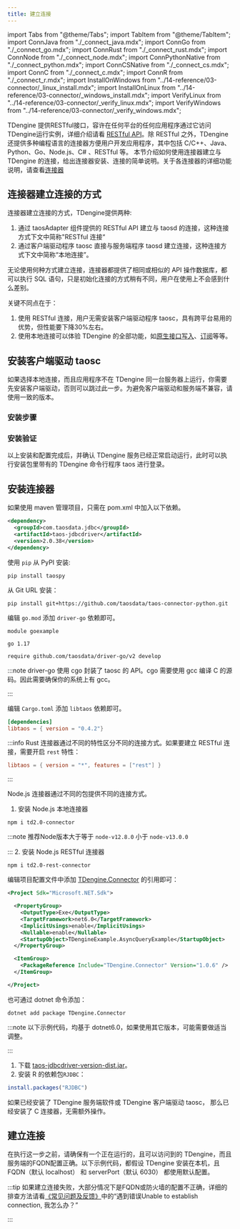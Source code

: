 ```yaml
---
title: 建立连接
--- 
```


import Tabs from "@theme/Tabs";
import TabItem from "@theme/TabItem";
import ConnJava from "./_connect_java.mdx";
import ConnGo from "./_connect_go.mdx";
import ConnRust from "./_connect_rust.mdx";
import ConnNode from "./_connect_node.mdx";
import ConnPythonNative from "./_connect_python.mdx";
import ConnCSNative from "./_connect_cs.mdx";
import ConnC from "./_connect_c.mdx";
import ConnR from "./_connect_r.mdx";
import InstallOnWindows from "../14-reference/03-connector/_linux_install.mdx";
import InstallOnLinux from "../14-reference/03-connector/_windows_install.mdx";
import VerifyLinux from "../14-reference/03-connector/_verify_linux.mdx";
import VerifyWindows from "../14-reference/03-connector/_verify_windows.mdx";

TDengine 提供RESTful接口，容许在任何平台的任何应用程序通过它访问TDengine运行实例，详细介绍请看 [RESTful API](https://docs.taosdata.com/reference/restful-api/)。除 RESTful 之外，TDengine 还提供多种编程语言的连接器方便用户开发应用程序，其中包括 C/C++、Java、Python、Go、Node.js、C# 、RESTful 等。 本节介绍如何使用连接器建立与 TDengine 的连接，给出连接器安装、连接的简单说明。关于各连接器的详细功能说明，请查看[连接器](https://docs.taosdata.com/reference/connector/)

## 连接器建立连接的方式

连接器建立连接的方式，TDengine提供两种:
  1. 通过 taosAdapter 组件提供的 RESTful API 建立与 taosd 的连接，这种连接方式下文中简称"RESTful 连接“ 
  2. 通过客户端驱动程序 taosc 直接与服务端程序 taosd 建立连接，这种连接方式下文中简称“本地连接”。

无论使用何种方式建立连接，连接器都提供了相同或相似的 API 操作数据库，都可以执行 SQL 语句，只是初始化连接的方式稍有不同，用户在使用上不会感到什么差别。

关键不同点在于：
1. 使用 RESTful 连接，用户无需安装客户端驱动程序 taosc，具有跨平台易用的优势，但性能要下降30%左右。
2. 使用本地连接可以体验 TDengine 的全部功能，如[原生接口写入](/reference/connector/cpp#参数绑定-api)、[订阅](reference/connector/cpp#数据订阅接口)等等。


## 安装客户端驱动 taosc

如果选择本地连接，而且应用程序不在 TDengine 同一台服务器上运行，你需要先安装客户端驱动，否则可以跳过此一步。为避免客户端驱动和服务端不兼容，请使用一致的版本。

### 安装步骤

<Tabs defaultValue="linux" groupId="os">
  <TabItem value="linux" label="Linux">
    <InstallOnWindows />
  </TabItem>
  <TabItem value="windows" label="Windows">
    <InstallOnLinux />
  </TabItem>
</Tabs>

### 安装验证

以上安装和配置完成后，并确认 TDengine 服务已经正常启动运行，此时可以执行安装包里带有的 TDengine 命令行程序 taos 进行登录。

<Tabs defaultValue="linux" groupId="os">
  <TabItem value="linux" label="Linux">
    <VerifyLinux />
  </TabItem>
  <TabItem value="windows" label="Windows">
    <VerifyWindows />
  </TabItem>
</Tabs>

## 安装连接器

<Tabs groupId="lang">
<TabItem label="Java" value="java">
  
如果使用 maven 管理项目，只需在 pom.xml 中加入以下依赖。

```xml
<dependency>
  <groupId>com.taosdata.jdbc</groupId>
  <artifactId>taos-jdbcdriver</artifactId>
  <version>2.0.38</version>
</dependency>
```

</TabItem>
<TabItem label="Python" value="python">

使用 `pip` 从 PyPI 安装:
```
pip install taospy
```
从 Git URL 安装：
```
pip install git+https://github.com/taosdata/taos-connector-python.git
```

</TabItem>
<TabItem label="Go" value="go">

编辑 `go.mod` 添加 `driver-go` 依赖即可。
```go-mod title=go.mod
module goexample

go 1.17

require github.com/taosdata/driver-go/v2 develop
```
:::note
driver-go 使用 cgo 封装了 taosc 的 API。cgo 需要使用 gcc 编译 C 的源码。因此需要确保你的系统上有 gcc。

:::

</TabItem>
<TabItem label="Rust" value="rust">

编辑 `Cargo.toml` 添加 `libtaos` 依赖即可。
```toml title=Cargo.toml
[dependencies]
libtaos = { version = "0.4.2"}
```
:::info
Rust 连接器通过不同的特性区分不同的连接方式。如果要建立 RESTful 连接，需要开启 `rest` 特性：
```toml
libtaos = { version = "*", features = ["rest"] }
```

:::

</TabItem>
<TabItem label="Node.js" value="node">

Node.js 连接器通过不同的包提供不同的连接方式。

1. 安装 Node.js 本地连接器
  ```
  npm i td2.0-connector
  ```
  :::note
  推荐Node版本大于等于 `node-v12.8.0` 小于 `node-v13.0.0` 

  :::
2. 安装 Node.js RESTful 连接器
  ```
  npm i td2.0-rest-connector
  ```

</TabItem>
<TabItem label="C#" value="csharp">

编辑项目配置文件中添加 [TDengine.Connector](https://www.nuget.org/packages/TDengine.Connector/) 的引用即可：

```xml title=csharp.csproj {12}
<Project Sdk="Microsoft.NET.Sdk">

  <PropertyGroup>
    <OutputType>Exe</OutputType>
    <TargetFramework>net6.0</TargetFramework>
    <ImplicitUsings>enable</ImplicitUsings>
    <Nullable>enable</Nullable>
    <StartupObject>TDengineExample.AsyncQueryExample</StartupObject>
  </PropertyGroup>

  <ItemGroup>
    <PackageReference Include="TDengine.Connector" Version="1.0.6" />
  </ItemGroup>

</Project>
```
也可通过 dotnet 命令添加：
```
dotnet add package TDengine.Connector
```
:::note 
以下示例代码，均基于 dotnet6.0，如果使用其它版本，可能需要做适当调整。 

:::

</TabItem>
<TabItem label="R" value="r">

1. 下载 [taos-jdbcdriver-version-dist.jar](https://repo1.maven.org/maven2/com/taosdata/jdbc/taos-jdbcdriver/2.0.38/)。
2. 安装 R 的依赖包`RJDBC`：
```R
install.packages("RJDBC")
```
</TabItem>
<TabItem label="C" value="c">

如果已经安装了 TDengine 服务端软件或 TDengine 客户端驱动 taosc， 那么已经安装了 C 连接器，无需额外操作。
<br/>

</TabItem>
</Tabs>


## 建立连接

在执行这一步之前，请确保有一个正在运行的，且可以访问到的 TDengine，而且服务端的FQDN配置正确。以下示例代码，都假设 TDengine 安装在本机，且 FQDN（默认 localhost） 和 serverPort（默认 6030） 都使用默认配置。

<Tabs groupId="lang" defaultValue="java">
  <TabItem label="Java" value="java">
    <ConnJava />
  </TabItem>
  <TabItem label="Python" value="python">
    <ConnPythonNative />
  </TabItem>
  <TabItem label="Go" value="go">
      <ConnGo />
  </TabItem>
  <TabItem label="Rust" value="rust">
    <ConnRust />
  </TabItem>
  <TabItem label="Node.js" value="node">
    <ConnNodeNative />
    <ConnNode />
  </TabItem>
  <TabItem label="C#" value="csharp">
    <ConnCSNative />
  </TabItem>
  <TabItem label="R" value="r">
    <ConnR/>
  </TabItem>
  <TabItem label="C" value="c">
    <ConnC />
  </TabItem>
</Tabs>

:::tip
如果建立连接失败，大部分情况下是FQDN或防火墙的配置不正确，详细的排查方法请看[《常见问题及反馈》](https://docs.taosdata.com/train-fqa/faq)中的“遇到错误Unable to establish connection, 我怎么办？”

:::


